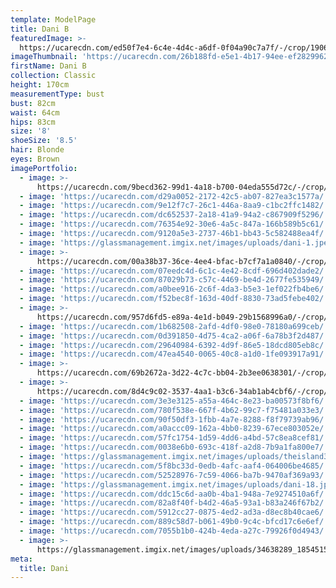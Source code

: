 ```yaml
---
template: ModelPage
title: Dani B
featuredImage: >-
  https://ucarecdn.com/ed50f7e4-6c4e-4d4c-a6df-0f04a90c7a7f/-/crop/1906x926/0,70/-/preview/
imageThumbnail: 'https://ucarecdn.com/26b188fd-e5e1-4b17-94ee-ef2829962edd/'
firstName: Dani B
collection: Classic
height: 170cm
measurementType: bust
bust: 82cm
waist: 64cm
hips: 83cm
size: '8'
shoeSize: '8.5'
hair: Blonde
eyes: Brown
imagePortfolio:
  - image: >-
      https://ucarecdn.com/9becd362-99d1-4a18-b700-04eda555d72c/-/crop/568x370/621,141/-/preview/
  - image: 'https://ucarecdn.com/d29a0052-2172-42c5-ab07-827ea3c1577a/'
  - image: 'https://ucarecdn.com/9e12f7c7-26c1-446a-8aa9-c1bc2ffc1482/'
  - image: 'https://ucarecdn.com/dc652537-2a18-41a9-94a2-c867909f5296/'
  - image: 'https://ucarecdn.com/76354e92-30e6-4a5c-847a-166b589b5c61/'
  - image: 'https://ucarecdn.com/9120a5e3-2737-46b1-bb43-5c582488ea4f/'
  - image: 'https://glassmanagement.imgix.net/images/uploads/dani-1.jpeg'
  - image: >-
      https://ucarecdn.com/00a38b37-36ce-4ee4-bfac-b7cf7a1a0840/-/crop/1631x1915/0,536/-/preview/
  - image: 'https://ucarecdn.com/07eedc4d-6c1c-4e42-8cdf-696d402dade2/'
  - image: 'https://ucarecdn.com/87029b73-c57c-4469-be4d-2677fe535949/'
  - image: 'https://ucarecdn.com/a0bee916-2c6f-4da3-b5e3-1ef022fb4be6/'
  - image: 'https://ucarecdn.com/f52bec8f-163d-40df-8830-73ad5febe402/'
  - image: >-
      https://ucarecdn.com/957d6fd5-e89a-4e1d-b049-29b1568996a0/-/crop/1596x1162/628,469/-/preview/
  - image: 'https://ucarecdn.com/1b682508-2afd-4df0-98e0-78180a699ceb/'
  - image: 'https://ucarecdn.com/0d391850-4d75-4ca2-a06f-6a78b3f2d487/'
  - image: 'https://ucarecdn.com/29640984-6392-4d9f-86e5-18dcd805eb8c/'
  - image: 'https://ucarecdn.com/47ea4540-0065-40c8-a1d0-1fe093917a91/'
  - image: >-
      https://ucarecdn.com/69b2672a-3d22-4c7c-bb04-2b3ee0638301/-/crop/1403x1704/141,741/-/preview/
  - image: >-
      https://ucarecdn.com/8d4c9c02-3537-4aa1-b3c6-34ab1ab4cbf6/-/crop/661x869/32,0/-/preview/
  - image: 'https://ucarecdn.com/3e3e3125-a55a-464c-8e23-ba00573f8bf6/'
  - image: 'https://ucarecdn.com/780f538e-667f-4b62-99c7-f75481a033e3/'
  - image: 'https://ucarecdn.com/90f50df3-1fbb-4a7e-8288-f8f79739ab96/'
  - image: 'https://ucarecdn.com/a0accc09-162a-4bb0-8239-67ece803052e/'
  - image: 'https://ucarecdn.com/57fc1754-1d59-4dd6-a4bd-57c8ea8cef81/'
  - image: 'https://ucarecdn.com/0038e6b0-693c-418f-a2d8-7b9a1fa800e7/'
  - image: 'https://glassmanagement.imgix.net/images/uploads/theisland3_preview.jpg'
  - image: 'https://ucarecdn.com/5f8bc33d-0edb-4afc-aaf4-064006be4685/'
  - image: 'https://ucarecdn.com/52528976-7c59-4066-ba7b-9470af369a93/'
  - image: 'https://glassmanagement.imgix.net/images/uploads/dani-18.jpg'
  - image: 'https://ucarecdn.com/ddc15c6d-aa0b-4ba1-948a-7e9274510a6f/'
  - image: 'https://ucarecdn.com/82a8f40f-b4d2-46a5-93a1-b83a246f67b2/'
  - image: 'https://ucarecdn.com/5912cc27-0875-4ed2-ad3a-d8ec8b40cae6/'
  - image: 'https://ucarecdn.com/889c58d7-b061-49b0-9c4c-bfcd17c6e6ef/'
  - image: 'https://ucarecdn.com/7055b1b0-424b-4eda-a27c-79926f0d4943/'
  - image: >-
      https://glassmanagement.imgix.net/images/uploads/34638289_1854515731272493_2153196723302825984_n.jpg
meta:
  title: Dani
---
```


